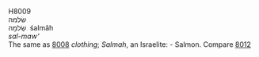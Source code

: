 <body>
  <p>H8009<br>  שׂלמה  <br> שַׂלמָה  ‎  śalmâh  <br><i>sal-maw‘ </i><br>The same as <a href="h8008.htm">8008</a>  <i>clothing</i>; <i>Salmah</i>, an Israelite: - Salmon. Compare <a href="h8012.htm">8012</a> <br></p>
 </body>
